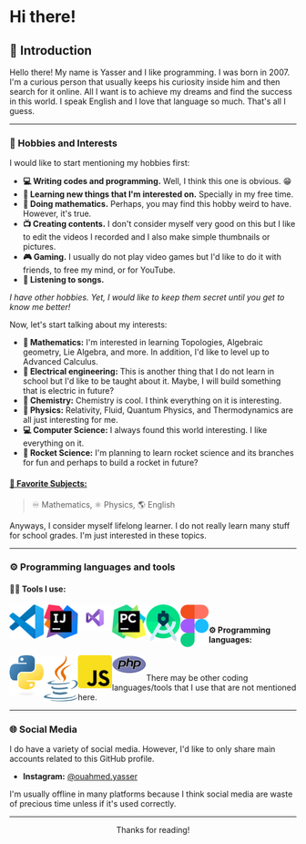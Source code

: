 # Hi there!

## 📙 Introduction

Hello there! My name is Yasser and I like programming. I was born in 2007. I'm a curious person that usually keeps his curiosity inside him and then search for it online. All I want is to achieve my dreams and find the success in this world. I speak English and I love that language so much. That's all I guess. 

---

### 👾 Hobbies and Interests

I would like to start mentioning my hobbies first:

- **💻 Writing codes and programming.** Well, I think this one is obvious. 😁
- **📖 Learning new things that I'm interested on.** Specially in my free time.
- **🧮 Doing mathematics.** Perhaps, you may find this hobby weird to have. However, it's true.
- **📺 Creating contents.** I don't consider myself very good on this but I like to edit the videos I recorded and I also make simple thumbnails or pictures.
- **🎮 Gaming.** I usually do not play video games but I'd like to do it with friends, to free my mind, or for YouTube.
- **🎵 Listening to songs.**  

*I have other hobbies. Yet, I would like to keep them secret until you get to know me better!*

Now, let's start talking about my interests:

- **📘 Mathematics:** I'm interested in learning Topologies, Algebraic geometry, Lie Algebra, and more. In addition, I'd like to level up to Advanced Calculus.
- **🔌 Electrical engineering:** This is another thing that I do not learn in school but I'd like to be taught about it. Maybe, I will build something that is electric in future?
- **🧪 Chemistry:** Chemistry is cool. I think everything on it is interesting.
- **🍎 Physics:** Relativity, Fluid, Quantum Physics, and Thermodynamics are all just interesting for me. 
- **💻 Computer Science:** I always found this world interesting. I like everything on it.
- **🚀 Rocket Science:** I'm planning to learn rocket science and its branches for fun and perhaps to build a rocket in future?

#### <u>**🏫 Favorite Subjects:**</u>

> ♾️ Mathematics, ⚛️ Physics, 🌎 English

Anyways, I consider myself lifelong learner. I do not really learn many stuff for school grades. I'm just interested in these topics.

---

### ⚙️ Programming languages and tools

#### **👨‍💻 Tools I use:**

<div>
<img src=".\logos\vscode.png" style="width:60px;" align="left" />

<img src=".\logos\IntelliJ_IDEA_icon.png" style="width:60px;" align="left" />

<img src=".\logos\Visual-Studio.svg" style="width:60px;" align="left" />

<img src=".\logos\PyCharm.svg" style="width:60px;" align="left" />

<img src=".\logos\Android-Studio.png" style="width:60px;" align="left" />

<img src=".\logos\Figma-Icon.svg" style="width:50px;" align="left" />
</div>

<br/>

#### **⚙️ Programming languages:**

<div>
<img src=".\logos\python-logo.svg" style="width:60px;" align="left" />

<img src=".\logos\Java.svg" style="width:60px;" align="left" />

<img src=".\logos\JavaScript.png" style="width:60px; border-radius: 5px;" align="left" />

<img src=".\logos\PHP.svg" style="width:60px;" align="left" />
</div>

<br/>

There may be other coding languages/tools that I use that are not mentioned here.

---

### 🌐 Social Media

I do have a variety of social media. However, I'd like to only share main accounts related to this GitHub profile. 

- **Instagram:** [@ouahmed.yasser](https://www.instagram.com/ouahmed.yasser/)

I'm usually offline in many platforms because I think social media are waste of precious time unless if it's used correctly.

---


<div align="center">
    Thanks for reading!
</div>

